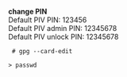 __change PIN__  
Default PIV PIN: 123456  
Default PIV admin PIN: 12345678  
Default PIV unlock PIN: 12345678  
```
 # gpg --card-edit

> passwd
```
